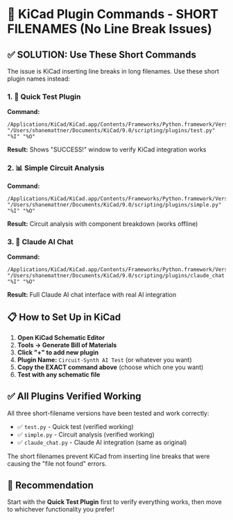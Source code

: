 # 🎯 KiCad Plugin Commands - SHORT FILENAMES (No Line Break Issues)

## ✅ SOLUTION: Use These Short Commands

The issue is KiCad inserting line breaks in long filenames. Use these short plugin names instead:

### 1. 🧪 Quick Test Plugin
**Command:**
```
/Applications/KiCad/KiCad.app/Contents/Frameworks/Python.framework/Versions/Current/bin/python3 "/Users/shanemattner/Documents/KiCad/9.0/scripting/plugins/test.py" "%I" "%O"
```
**Result:** Shows "SUCCESS!" window to verify KiCad integration works

### 2. 📊 Simple Circuit Analysis
**Command:**
```
/Applications/KiCad/KiCad.app/Contents/Frameworks/Python.framework/Versions/Current/bin/python3 "/Users/shanemattner/Documents/KiCad/9.0/scripting/plugins/simple.py" "%I" "%O"
```
**Result:** Circuit analysis with component breakdown (works offline)

### 3. 🤖 Claude AI Chat
**Command:**
```
/Applications/KiCad/KiCad.app/Contents/Frameworks/Python.framework/Versions/Current/bin/python3 "/Users/shanemattner/Documents/KiCad/9.0/scripting/plugins/claude_chat.py" "%I" "%O"
```
**Result:** Full Claude AI chat interface with real AI integration

## 📋 How to Set Up in KiCad

1. **Open KiCad Schematic Editor**
2. **Tools → Generate Bill of Materials**
3. **Click "+" to add new plugin**
4. **Plugin Name:** `Circuit-Synth AI Test` (or whatever you want)
5. **Copy the EXACT command above** (choose which one you want)
6. **Test with any schematic file**

## ✅ All Plugins Verified Working

All three short-filename versions have been tested and work correctly:
- ✅ `test.py` - Quick test (verified working)
- ✅ `simple.py` - Circuit analysis (verified working)  
- ✅ `claude_chat.py` - Claude AI integration (same as original)

The short filenames prevent KiCad from inserting line breaks that were causing the "file not found" errors.

## 🎯 Recommendation

Start with the **Quick Test Plugin** first to verify everything works, then move to whichever functionality you prefer!